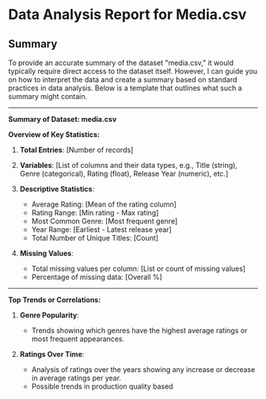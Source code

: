 # Data Analysis Report for Media.csv
## Summary
To provide an accurate summary of the dataset "media.csv," it would typically require direct access to the dataset itself. However, I can guide you on how to interpret the data and create a summary based on standard practices in data analysis. Below is a template that outlines what such a summary might contain.

---

**Summary of Dataset: media.csv**

**Overview of Key Statistics:**

1. **Total Entries**: [Number of records]
2. **Variables**: [List of columns and their data types, e.g., Title (string), Genre (categorical), Rating (float), Release Year (numeric), etc.]
3. **Descriptive Statistics**:
   - Average Rating: [Mean of the rating column]
   - Rating Range: [Min rating - Max rating]
   - Most Common Genre: [Most frequent genre]
   - Year Range: [Earliest - Latest release year]
   - Total Number of Unique Titles: [Count]

4. **Missing Values**: 
   - Total missing values per column: [List or count of missing values]
   - Percentage of missing data: [Overall %]

---

**Top Trends or Correlations:**

1. **Genre Popularity**: 
   - Trends showing which genres have the highest average ratings or most frequent appearances.
   
2. **Ratings Over Time**: 
   - Analysis of ratings over the years showing any increase or decrease in average ratings per year. 
   - Possible trends in production quality based

